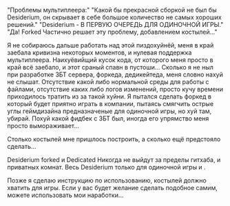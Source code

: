 "Проблемы мультиплеера:"
				"Какой бы прекрасной сборкой не был бы Desiderium, он скрывает в себе большое количество не самых хороших решений."
				"Desiderium - В ПЕРВУЮ ОЧЕРЕДЬ ДЛЯ ОДИНОЧНОЙ ИГРЫ."
				"Да! Forked Частично решает эту проблему, добавлением костылей..."
    
   Я не собираюсь дальше работать над этой пиздохуйнёй, меня в край заебала кривизна некоторых моментов, и нулевая поддержка мультиплеера.
   Наихуёвийщий кусок кода, от которого меня просто в край всё заебало, и этот сраный спавн в пустоши...
   Сколько я не ныл при разработке ЗБТ сервера, форкеда, дедикейтеда, меня словно нахуй не слышат.
   Отсутствие какой либо нормальной среды для работы с файлами, отсутствие каких либо логов изменений, просто кучу времени приходилось тратить из за такой хуйни.
   Я пытался сделать форкед в который будет приятно играть в компании, пытаясь смягчить острые углы геймдизайна предназначеные для одиночной игры, но хуй там, убирай.
  Похуй какой фидбек с ЗБТ был, иногда его упрямство меня просто вымораживает...

  Столько костылей мне пришлось построить, а сколько ещё предстояло сделать...
    
  Desiderium forked и Dedicated Никогда не выйдут за пределы гитхаба, и приватных комнат.
  Весь Desiderium только для одиночной игры и .

  Позже я сделаю инструкцию по использованию, костылей должно хватить для игры.
Если у вас будет желание сделать подобное самим, можете использовать мои наработки...
